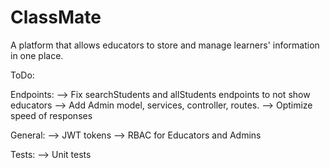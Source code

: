 # ClassMate
A platform that allows educators to store and manage learners' information in one place.

ToDo:

Endpoints:
--> Fix searchStudents and allStudents endpoints to not show educators
--> Add Admin model, services, controller, routes.
--> Optimize speed of responses

General:
--> JWT tokens
--> RBAC for Educators and Admins

Tests:
--> Unit tests
